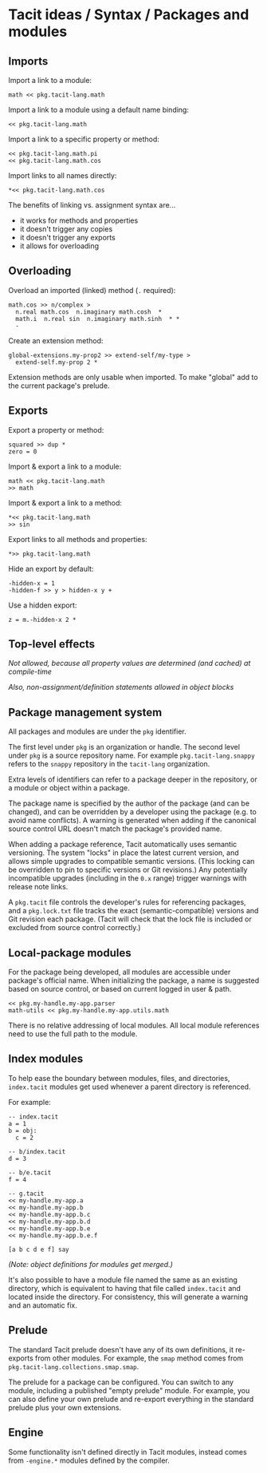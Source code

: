 # Tacit ideas / Syntax / Packages and modules

## Imports

Import a link to a module:
```
math << pkg.tacit-lang.math
```

Import a link to a module using a default name binding:
```
<< pkg.tacit-lang.math
```

Import a link to a specific property or method:
```
<< pkg.tacit-lang.math.pi
<< pkg.tacit-lang.math.cos
```

Import links to all names directly:
```
*<< pkg.tacit-lang.math.cos
```

The benefits of linking vs. assignment syntax are...
- it works for methods and properties
- it doesn't trigger any copies
- it doesn't trigger any exports
- it allows for overloading

## Overloading

Overload an imported (linked) method (`.` required):
```
math.cos >> n/complex >
  n.real math.cos  n.imaginary math.cosh  *
  math.i  n.real sin  n.imaginary math.sinh  * *
  -
```

Create an extension method:
```
global-extensions.my-prop2 >> extend-self/my-type >
  extend-self.my-prop 2 *
```

Extension methods are only usable when imported. To make "global" add to the current package's prelude.

## Exports

Export a property or method:
```
squared >> dup *
zero = 0
```

Import & export a link to a module:
```
math << pkg.tacit-lang.math
>> math
```

Import & export a link to a method:
```
*<< pkg.tacit-lang.math
>> sin
```

Export links to all methods and properties:
```
*>> pkg.tacit-lang.math
```

Hide an export by default:
```
-hidden-x = 1
-hidden-f >> y > hidden-x y +
```

Use a hidden export:
```
z = m.-hidden-x 2 *
```

## Top-level effects

_Not allowed, because all property values are determined (and cached) at compile-time_

_Also, non-assignment/definition statements allowed in object blocks_

## Package management system

All packages and modules are under the `pkg` identifier.

The first level under `pkg` is an organization or handle. The second level under `pkg` is a source repository name. For example `pkg.tacit-lang.snappy` refers to the `snappy` repository in the `tacit-lang` organization.

Extra levels of identifiers can refer to a package deeper in the repository, or a module or object within a package.

The package name is specified by the author of the package (and can be changed), and can be overridden by a developer using the package (e.g. to avoid name conflicts). A warning is generated when adding if the canonical source control URL doesn't match the package's provided name.

When adding a package reference, Tacit automatically uses semantic versioning. The system "locks" in place the latest current version, and allows simple upgrades to compatible semantic versions. (This locking can be overridden to pin to specific versions or Git revisions.) Any potentially incompatible upgrades (including in the `0.x` range) trigger warnings with release note links.

A `pkg.tacit` file controls the developer's rules for referencing packages, and a `pkg.lock.txt` file tracks the exact (semantic-compatible) versions and Git revision each package. (Tacit will check that the lock file is included or excluded from source control correctly.)

## Local-package modules

For the package being developed, all modules are accessible under package's official name. When initializing the package, a name is suggested based on source control, or based on current logged in user & path.
```
<< pkg.my-handle.my-app.parser
math-utils << pkg.my-handle.my-app.utils.math
```

There is no relative addressing of local modules. All local module references need to use the full path to the module.

## Index modules

To help ease the boundary between modules, files, and directories, `index.tacit` modules get used whenever a parent directory is referenced.

For example:
```
-- index.tacit
a = 1
b = obj:
  c = 2

-- b/index.tacit
d = 3

-- b/e.tacit
f = 4

-- g.tacit
<< my-handle.my-app.a
<< my-handle.my-app.b
<< my-handle.my-app.b.c
<< my-handle.my-app.b.d
<< my-handle.my-app.b.e
<< my-handle.my-app.b.e.f

[a b c d e f] say
```

_(Note: object definitions for modules get merged.)_

It's also possible to have a module file named the same as an existing directory, which is equivalent to having that file called `index.tacit` and located inside the directory. For consistency, this will generate a warning and an automatic fix.

## Prelude

The standard Tacit prelude doesn't have any of its own definitions, it re-exports from other modules. For example, the `smap` method comes from `pkg.tacit-lang.collections.smap.smap`.

The prelude for a package can be configured. You can switch to any module, including a published "empty prelude" module. For example, you can also define your own prelude and re-export everything in the standard prelude plus your own extensions.

## Engine

Some functionality isn't defined directly in Tacit modules, instead comes from `-engine.*` modules defined by the compiler.
